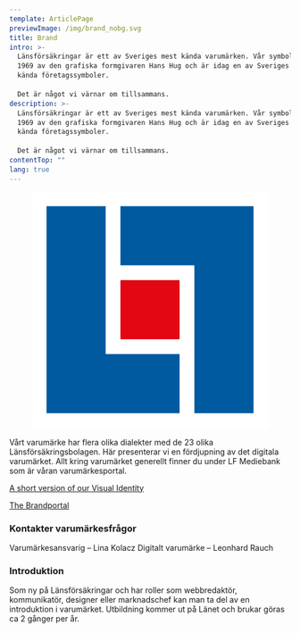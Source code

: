 ```yaml
---
template: ArticlePage
previewImage: /img/brand_nobg.svg
title: Brand
intro: >-
  Länsförsäkringar är ett av Sveriges mest kända varumärken. Vår symbol ritades
  1969 av den grafiska formgivaren Hans Hug och är idag en av Sveriges mest
  kända företagssymboler.

  Det är något vi värnar om tillsammans.
description: >-
  Länsförsäkringar är ett av Sveriges mest kända varumärken. Vår symbol ritades
  1969 av den grafiska formgivaren Hans Hug och är idag en av Sveriges mest
  kända företagssymboler.

  Det är något vi värnar om tillsammans.
contentTop: ""
lang: true
---
```

<figure class="Image Image__background "><img src="/img/favicon.svg" srcset="/img/favicon.svg 2x" alt=""><figcaption><div class="Image__caption"></div></figcaption></figure>

Vårt varumärke har flera olika dialekter med de 23 olika Länsförsäkringsbolagen. Här presenterar vi en fördjupning av det digitala varumärket. Allt kring varumärket generellt finner du under LF Mediebank som är våran varumärkesportal.

[A short version of our Visual Identity](/visual-identity)

[The Brandportal](https://cloud.brandmaster.com/brandcenter/se/lansforsakringar/)

### Kontakter varumärkesfrågor

Varumärkesansvarig – Lina Kolacz
Digitalt varumärke – Leonhard Rauch

### Introduktion

Som ny på Länsförsäkringar och har roller som webbredaktör, kommunikatör, designer eller marknadschef kan man ta del av en introduktion i varumärket. Utbildning kommer ut på Länet och brukar göras ca 2 gånger per år.